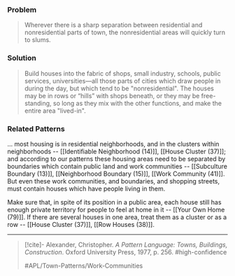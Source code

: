 ### Problem
>Wherever there is a sharp separation between residential and nonresidential parts of town, the nonresidential areas will quickly turn to slums.

### Solution
>Build houses into the fabric of shops, small industry, schools, public services, universities—all those parts of cities which draw people in during the day, but which tend to be "nonresidential". The houses may be in rows or “hills” with shops beneath, or they may be free-standing, so long as they mix with the other functions, and make the entire area "lived-in".

### Related Patterns
... most housing is in residential neighborhoods, and in the clusters within neighborhoods -- [[Identifiable Neighborhood (14)]], [[House Cluster (37)]]; and according to our patterns these housing areas need to be separated by boundaries which contain public land and work communities -- [[Subculture Boundary (13)]], [[Neighborhood Boundary (15)]], [[Work Community (41)]]. But even these work communities, and boundaries, and shopping streets, must contain houses which have people living in them.

Make sure that, in spite of its position in a public area, each house still has enough private territory for people to feel at home in it -- [[Your Own Home (79)]]. If there are several houses in one area, treat them as a cluster or as a row -- [[House Cluster (37)]], [[Row Houses (38)]].

---

> [!cite]- Alexander, Christopher. _A Pattern Language: Towns, Buildings, Construction_. Oxford University Press, 1977, p. 256.
> #high-confidence
>
> #APL/Town-Patterns/Work-Communities
